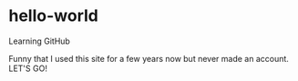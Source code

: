 # hello-world
Learning GitHub

Funny that I used this site for a few years now but never made an account. LET'S GO!
